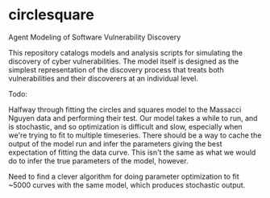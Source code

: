 # circlesquare
Agent Modeling of Software Vulnerability Discovery

This repository catalogs models and analysis scripts for simulating the discovery of cyber vulnerabilities.
The model itself is designed as the simplest representation of the discovery process that treats both vulnerabilities
and their discoverers at an individual level.


Todo:

Halfway through fitting the circles and squares model to the Massacci Nguyen data and performing their test. Our model takes a while to run, and is stochastic, and so optimization is difficult and slow, especially when we're trying to fit to multiple timeseries. There should be a way to cache the output of the model run and infer the parameters giving the best expectation of fitting the data curve. This isn't the same as what we would do to infer the true parameters of the model, however. 

Need to find a clever algorithm for doing parameter optimization to fit ~5000 curves with the same model, which produces stochastic output.
